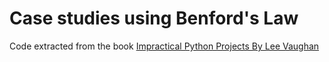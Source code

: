 # Case studies using Benford's Law

Code extracted from the book [Impractical Python Projects By Lee Vaughan](https://www.penguinrandomhouse.com/books/568139/impractical-python-projects-by-lee-vaughan/)
